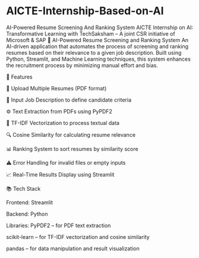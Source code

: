 # AICTE-Internship-Based-on-AI
AI-Powered Resume Screening And Ranking System AICTE Internship on AI: Transformative Learning   with   TechSaksham – A joint CSR initiative of Microsoft &amp; SAP
📄 AI-Powered Resume Screening and Ranking System An AI-driven application that automates the process of screening and ranking resumes based on their relevance to a given job description. Built using Python, Streamlit, and Machine Learning techniques, this system enhances the recruitment process by minimizing manual effort and bias.

🚀 Features

📄 Upload Multiple Resumes (PDF format)

📝 Input Job Description to define candidate criteria

⚙️ Text Extraction from PDFs using PyPDF2

🧠 TF-IDF Vectorization to process textual data

🔍 Cosine Similarity for calculating resume relevance

📊 Ranking System to sort resumes by similarity score

⚠️ Error Handling for invalid files or empty inputs

📈 Real-Time Results Display using Streamlit

📚 Tech Stack

Frontend: Streamlit

Backend: Python

Libraries: PyPDF2 – for PDF text extraction

scikit-learn – for TF-IDF vectorization and cosine similarity

pandas – for data manipulation and result visualization

